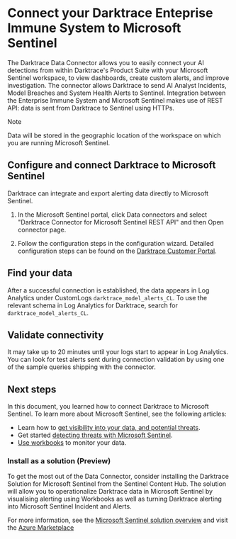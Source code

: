 <!-- Taken from https://raw.githubusercontent.com/Azure/Azure-Sentinel/master/DataConnectors/Templates/Doc_Template_REST_API_Connector.md -->

# Connect your Darktrace Enteprise Immune System to Microsoft Sentinel 


The Darktrace Data Connector allows you to easily connect your AI detections from within Darktrace's Product Suite with your Microsoft Sentinel workspace, to view dashboards, create custom alerts, and improve investigation. The connector allows Darktrace to send AI Analyst Incidents, Model Breaches and System Health Alerts to Sentinel. Integration between the Enterprise Immune System and Microsoft Sentinel makes use of REST API: data is sent from Darktrace to Sentinel using HTTPs.


> [!NOTE]
> Data will be stored in the geographic location of the workspace on which you are running Microsoft Sentinel.

## Configure and connect Darktrace to Microsoft Sentinel

Darktrace can integrate and export alerting data directly to Microsoft Sentinel.

1. In the Microsoft Sentinel portal, click Data connectors and select "Darktrace Connector for Microsoft Sentinel REST API" and then Open connector page.

2. Follow the configuration steps in the configuration wizard. Detailed configuration steps can be found on the [Darktrace Customer Portal](https://customerportal.darktrace.com/product-guides/main/azure-sentinel-introduction).

## Find your data

After a successful connection is established, the data appears in Log Analytics under CustomLogs `darktrace_model_alerts_CL`.
To use the relevant schema in Log Analytics for Darktrace, search for `darktrace_model_alerts_CL`.

## Validate connectivity
It may take up to 20 minutes until your logs start to appear in Log Analytics. You can look for test alerts sent during connection validation by using one of the sample queries shipping with the connector.


## Next steps
In this document, you learned how to connect Darktrace to Microsoft Sentinel. To learn more about Microsoft Sentinel, see the following articles:
- Learn how to [get visibility into your data, and potential threats](https://docs.microsoft.com/azure/sentinel/get-visibility).
- Get started [detecting threats with Microsoft Sentinel](https://docs.microsoft.com/azure/sentinel/detect-threats-built-in).
- [Use workbooks](https://docs.microsoft.com/azure/sentinel/monitor-your-data) to monitor your data.

### Install as a solution (Preview)

To get the most out of the Data Connector, consider installing the Darktrace Solution for Microsoft Sentinel from the Sentinel Content Hub. The solution will allow you to operationalize Darktrace data in Microsoft Sentinel by visualising alerting using Workbooks as well as turning Darktrace alerting into Microsoft Sentinel Incident and Alerts.

For more information, see the [Microsoft Sentinel solution overview](https://docs.microsoft.com/azure/sentinel/sentinel-solutions) and visit the [Azure Marketplace](https://azure.microsoft.com/en-gb/marketplace/)
